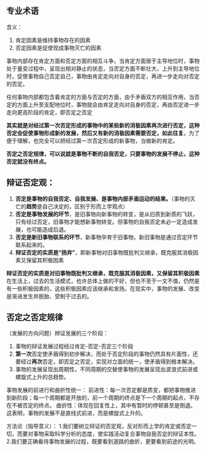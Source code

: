 ## 专业术语
含义：
1. 肯定因素是维持事物存在的因素
2. 否定因素是促使现成事物灭亡的因素

事物内部存在肯定方面和否定方面的相互斗争，当肯定方面居于主导地位时，事物处于量变过程中，呈现出相对静止的状态，当否定方面不断壮大，上升到主导地位时，促使事物自己否定自己，事物由肯定走向对自身的否定，再进一步走向对否定的否定。

任何事物内部都包含着肯定的方面与否定的方面，由于矛盾双方的相互作用，当否定的方面上升至支配地位时，事物就会由肯定走向对自身的否定，再由否定进一步走向更高阶段的肯定，即否定之否定

**其实就是对经过第一次否定形成的事物中的某些新的消极因素再次进行否定，这种否定会促使事物形成新的发展，然后又有新的消极因素需要否定，如此往复**。为了便于理解，也完全可以把经过第一次否定形成的新事物，当做新的肯定。

**否定之否定规律，可以说就是事物不断的自我否定，只要事物的发展不停止，这种否定就没有终点。**

## 辩证否定观：
1. **否定是事物的自我否定、自我发展、是事物内部矛盾运动的结果。**（事物的灭亡的**趋势**是自己决定的，区别于形而上学观点）
2. **否定是事物发展的环节**，是旧事物向新事物的转变，是从旧质到新质的飞跃，只有经过否定，旧事物才能想新事物转变。但事物的自我否定未必一定造成发展，也可能造成后退。
3. **否定是新旧事物联系的环节**，新事物孕育于旧事物，新旧事物是通过否定环节联系起来的。
4. **辩证否定的实质是“扬弃”**，即新事物对旧事物既批判又继承，既克服其消极因素又保留其积极因素

**辩证否定的实质是对旧事物既批判又继承，既克服其消极因素，又保留其积极因素**在生活上，过去的生活模式，也许总体上做的不好，但也不至于一文不值，仍然是有一些积极因素的，这些积极因素应该继承和发扬。在现实中，事物的发展、改变是渐进发生并脱胎、受制于过去的。

## 否定之否定规律
（发展的方向问题）辨证发展的三个阶段：
1. 事物的辩证发展过程经过肯定-否定-否定三个阶段
2. **第一次**否定使矛盾得到初步解决，而处于否定阶段的事物仍然具有片面性，还要经过**再次**否定，即否定之否定，实现对立面的统一，使矛盾得到根本解决。
3. 事物的发展呈现出周期性，不同周期的交替使事物的发展呈现出波浪式前进或螺旋式上升的总趋势。

事物发展的前进行和曲折性统一：
前进性：每一次否定都是质变，都把事物推进到新阶段；每一个周期都是开放的，前一个周期的终点是下一个周期的起点，不存在不被否定的终点。
曲折性：体现在回复性上，其中有暂时的停顿甚至是倒退。这表明，事物的发展不是直线式前进，而是螺旋式上升的。

方法论（指导意义）：
1.我们要树立辩证的否定观，反对形而上学的肯定或否定一切，而要对事物采取科学分析的态度，使实践活动复合事物自我否定的辩证本性。
2.我们要正确看待事物发展的过程，既要看到道路的曲折，更要看到前途的光明。